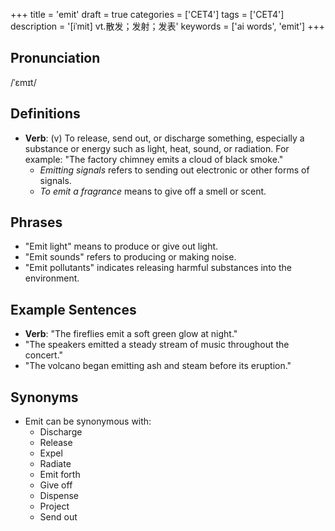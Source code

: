 +++
title = 'emit'
draft = true
categories = ['CET4']
tags = ['CET4']
description = '[iˈmit] vt.散发；发射；发表'
keywords = ['ai words', 'emit']
+++

## Pronunciation
/ˈɛmɪt/

## Definitions
- **Verb**: (v) To release, send out, or discharge something, especially a substance or energy such as light, heat, sound, or radiation. For example: "The factory chimney emits a cloud of black smoke."
  - _Emitting signals_ refers to sending out electronic or other forms of signals.
  - _To emit a fragrance_ means to give off a smell or scent.
  
## Phrases
- "Emit light" means to produce or give out light.
- "Emit sounds" refers to producing or making noise.
- "Emit pollutants" indicates releasing harmful substances into the environment.

## Example Sentences
- **Verb**: "The fireflies emit a soft green glow at night."
- "The speakers emitted a steady stream of music throughout the concert."
- "The volcano began emitting ash and steam before its eruption."

## Synonyms
- Emit can be synonymous with:
  - Discharge
  - Release
  - Expel
  - Radiate
  - Emit forth
  - Give off
  - Dispense
  - Project
  - Send out

